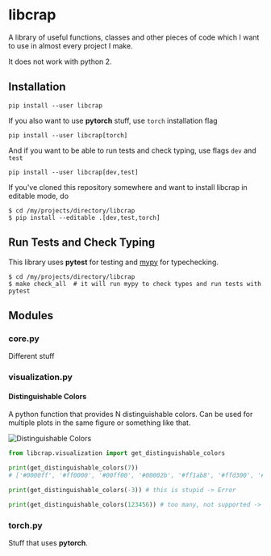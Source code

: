 libcrap
=======

A library of useful functions, classes and other pieces of code
which I want to use in almost every project I make.

It does not work with python 2.


Installation
------------

```
pip install --user libcrap
```

If you also want to use **pytorch** stuff, use `torch` installation flag
```
pip install --user libcrap[torch]
```

And if you want to be able to run tests and check typing, use flags `dev` and `test`
```
pip install --user libcrap[dev,test]
```

If you've cloned this repository somewhere and want to install libcrap in editable mode,
do

```shell
$ cd /my/projects/directory/libcrap
$ pip install --editable .[dev,test,torch]
```

## Run Tests and Check Typing

This library uses **pytest** for testing and [mypy](http://mypy-lang.org/)
for typechecking.

```shell
$ cd /my/projects/directory/libcrap
$ make check_all  # it will run mypy to check types and run tests with pytest
```


Modules
-------

### core.py

Different stuff

### visualization.py

#### Distinguishable Colors

A python function that provides N distinguishable colors. Can be used for multiple plots in the same figure or something like that.

![Distinguishable Colors](https://i.stack.imgur.com/pFuNR.png)

```python
from libcrap.visualization import get_distinguishable_colors

print(get_distinguishable_colors(7))
# ['#0000ff', '#ff0000', '#00ff00', '#00002b', '#ff1ab8', '#ffd300', '#005700']

print(get_distinguishable_colors(-3)) # this is stupid -> Error

print(get_distinguishable_colors(123456)) # too many, not supported -> Error
```

### torch.py

Stuff that uses **pytorch**.